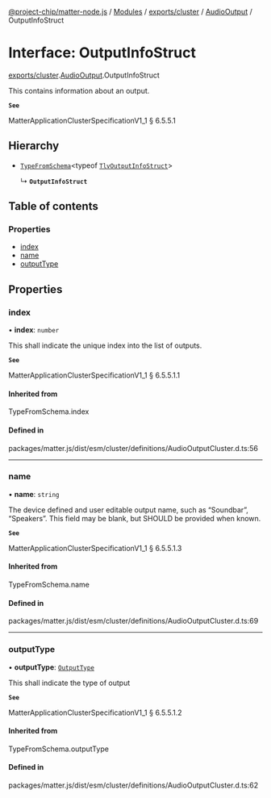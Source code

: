 [@project-chip/matter-node.js](../README.md) / [Modules](../modules.md) / [exports/cluster](../modules/exports_cluster.md) / [AudioOutput](../modules/exports_cluster.AudioOutput.md) / OutputInfoStruct

# Interface: OutputInfoStruct

[exports/cluster](../modules/exports_cluster.md).[AudioOutput](../modules/exports_cluster.AudioOutput.md).OutputInfoStruct

This contains information about an output.

**`See`**

MatterApplicationClusterSpecificationV1_1 § 6.5.5.1

## Hierarchy

- [`TypeFromSchema`](../modules/exports_tlv.md#typefromschema)\<typeof [`TlvOutputInfoStruct`](../modules/exports_cluster.AudioOutput.md#tlvoutputinfostruct)\>

  ↳ **`OutputInfoStruct`**

## Table of contents

### Properties

- [index](exports_cluster.AudioOutput.OutputInfoStruct.md#index)
- [name](exports_cluster.AudioOutput.OutputInfoStruct.md#name)
- [outputType](exports_cluster.AudioOutput.OutputInfoStruct.md#outputtype)

## Properties

### index

• **index**: `number`

This shall indicate the unique index into the list of outputs.

**`See`**

MatterApplicationClusterSpecificationV1_1 § 6.5.5.1.1

#### Inherited from

TypeFromSchema.index

#### Defined in

packages/matter.js/dist/esm/cluster/definitions/AudioOutputCluster.d.ts:56

___

### name

• **name**: `string`

The device defined and user editable output name, such as “Soundbar”, “Speakers”. This field may be blank,
but SHOULD be provided when known.

**`See`**

MatterApplicationClusterSpecificationV1_1 § 6.5.5.1.3

#### Inherited from

TypeFromSchema.name

#### Defined in

packages/matter.js/dist/esm/cluster/definitions/AudioOutputCluster.d.ts:69

___

### outputType

• **outputType**: [`OutputType`](../enums/exports_cluster.AudioOutput.OutputType.md)

This shall indicate the type of output

**`See`**

MatterApplicationClusterSpecificationV1_1 § 6.5.5.1.2

#### Inherited from

TypeFromSchema.outputType

#### Defined in

packages/matter.js/dist/esm/cluster/definitions/AudioOutputCluster.d.ts:62
